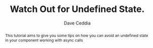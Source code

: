 ---
sections: [reactjs]
link: https://daveceddia.com/watch-out-for-undefined-state/
title: "Watch Out for Undefined State."
author: "Dave Ceddia"
publishedAt: 2017-01-16T00:00:00.000Z
type: [tutorial]
topics: [component_state]
suggestedBy: [andreamangano]
createdAt: 2018-03-20T21:38:51.839Z
reference: aHR0cHM6Ly9kYXZlY2VkZGlhLmNvbS93YXRjaC1vdXQtZm9yLXVuZGVmaW5lZC1zdGF0ZS8
slug: watch-out-for-undefined-state-by-dave-ceddia
abstract: "This tutorial aims to give you some tips on how you can avoid an undefined state in your component working with async calls"
---